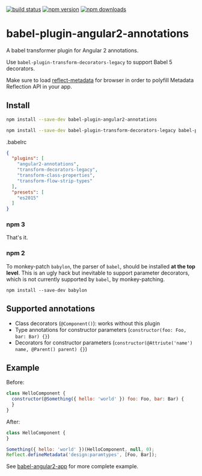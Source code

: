 [![build status](https://img.shields.io/travis/shuhei/babel-plugin-angular2-annotations/master.svg)](https://travis-ci.org/shuhei/babel-plugin-angular2-annotations)
[![npm version](https://img.shields.io/npm/v/babel-plugin-angular2-annotations.svg)](https://www.npmjs.org/package/babel-plugin-angular2-annotations)
[![npm downloads](https://img.shields.io/npm/dm/babel-plugin-angular2-annotations.svg)](https://www.npmjs.org/package/babel-plugin-angular2-annotations)

# babel-plugin-angular2-annotations

A babel transformer plugin for Angular 2 annotations.

Use `babel-plugin-transform-decorators-legacy` to support Babel 5 decorators.

Make sure to load [reflect-metadata](https://github.com/rbuckton/ReflectDecorators) for browser in order to polyfill Metadata Reflection API in your app.

## Install

```sh
npm install --save-dev babel-plugin-angular2-annotations
```

```sh
npm install --save-dev babel-plugin-transform-decorators-legacy babel-plugin-transform-class-properties babel-plugin-transform-flow-strip-types babel-preset-es2015
```

.babelrc

```json
{
  "plugins": [
    "angular2-annotations",
    "transform-decorators-legacy",
    "transform-class-properties",
    "transform-flow-strip-types"
  ],
  "presets": [
    "es2015"
  ]
}
```

### npm 3

That's it.

### npm 2

To monkey-patch `babylon`, the parser of `babel`, should be installed **at the top level**. This is an ugly hack but inevitable to support parameter decorators, which is not currently supported by `babel`, by monkey-patching.

```
npm install --save-dev babylon
```

## Supported annotations

- Class decorators (`@Component()`): works without this plugin
- Type annotations for constructor parameters (`constructor(foo: Foo, bar: Bar) {}`)
- Decorators for constructor parameters (`constructor(@Attriute('name') name, @Parent() parent) {}`)

## Example

Before:

```js
class HelloComponent {
  constructor(@Something({ hello: 'world' }) foo: Foo, bar: Bar) {
  }
}
```

After:

```js
class HelloComponent {
}

Something({ hello: 'world' })(HelloComponent, null, 0);
Reflect.defineMetadata('design:paramtypes', [Foo, Bar]);
```

See [babel-angular2-app](https://github.com/shuhei/babel-angular2-app) for more complete example.
